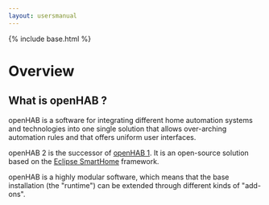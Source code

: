 ```yaml
---
layout: usersmanual
---
```


{% include base.html %}

# Overview

## What is openHAB ?

openHAB is a software for integrating different home automation systems and technologies into one single solution that allows over-arching automation rules and that offers uniform user interfaces.

openHAB 2 is the successor of [openHAB 1](https://github.com/openhab/openhab/wiki). It is an open-source solution based on the [Eclipse SmartHome]() framework.

openHAB is a highly modular software, which means that the base installation (the "runtime") can be extended through different kinds of "add-ons".
